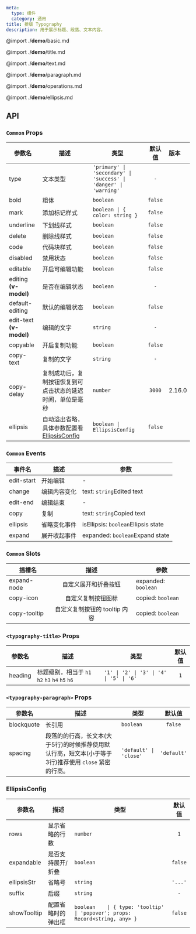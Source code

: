```yaml
meta:
  type: 组件
  category: 通用
title: 排版 Typography
description: 用于展示标题、段落、文本内容。
```

@import ./__demo__/basic.md

@import ./__demo__/title.md

@import ./__demo__/text.md

@import ./__demo__/paragraph.md

@import ./__demo__/operations.md

@import ./__demo__/ellipsis.md

## API






### `Common` Props

|参数名|描述|类型|默认值|版本|
|---|---|---|:---:|:---|
|type|文本类型|`'primary' \| 'secondary' \| 'success' \| 'danger' \| 'warning'`|`-`||
|bold|粗体|`boolean`|`false`||
|mark|添加标记样式|`boolean \| { color: string }`|`false`||
|underline|下划线样式|`boolean`|`false`||
|delete|删除线样式|`boolean`|`false`||
|code|代码块样式|`boolean`|`false`||
|disabled|禁用状态|`boolean`|`false`||
|editable|开启可编辑功能|`boolean`|`false`||
|editing **(v-model)**|是否在编辑状态|`boolean`|`-`||
|default-editing|默认的编辑状态|`boolean`|`false`||
|edit-text **(v-model)**|编辑的文字|`string`|`-`||
|copyable|开启复制功能|`boolean`|`false`||
|copy-text|复制的文字|`string`|`-`||
|copy-delay|复制成功后，复制按钮恢复到可点击状态的延迟时间，单位是毫秒|`number`|`3000`|2.16.0|
|ellipsis|自动溢出省略，具体参数配置看 [EllipsisConfig](#ellipsisconfig)|`boolean \| EllipsisConfig`|`false`||
### `Common` Events

|事件名|描述|参数|
|---|---|---|
|edit-start|开始编辑|-|
|change|编辑内容变化|text: `string`Edited text|
|edit-end|编辑结束|-|
|copy|复制|text: `string`Copied text|
|ellipsis|省略变化事件|isEllipsis: `boolean`Ellipsis state|
|expand|展开收起事件|expanded: `boolean`Expand state|
### `Common` Slots

|插槽名|描述|参数|
|---|:---:|---|
|expand-node|自定义展开和折叠按钮|expanded: `boolean`|
|copy-icon|自定义复制按钮图标|copied: `boolean`|
|copy-tooltip|自定义复制按钮的 tooltip 内容|copied: `boolean`|




### `<typography-title>` Props

|参数名|描述|类型|默认值|
|---|---|---|:---:|
|heading|标题级别，相当于 `h1` `h2` `h3` `h4` `h5` `h6`|`'1' \| '2' \| '3' \| '4' \| '5' \| '6'`|`1`|




### `<typography-paragraph>` Props

|参数名|描述|类型|默认值|
|---|---|---|:---:|
|blockquote|长引用|`boolean`|`false`|
|spacing|段落的的行高，长文本(大于5行)的时候推荐使用默认行高，短文本(小于等于3行)推荐使用 `close` 紧密的行高。|`'default' \| 'close'`|`'default'`|








### EllipsisConfig

|参数名|描述|类型|默认值|
|---|---|---|:---:|
|rows|显示省略的行数|`number`|`1`|
|expandable|是否支持展开/折叠|`boolean`|`false`|
|ellipsisStr|省略号|`string`|`'...'`|
|suffix|后缀|`string`|`-`|
|showTooltip|配置省略时的弹出框|`boolean    \| { type: 'tooltip' \| 'popover'; props: Record<string, any> }`|`false`|


